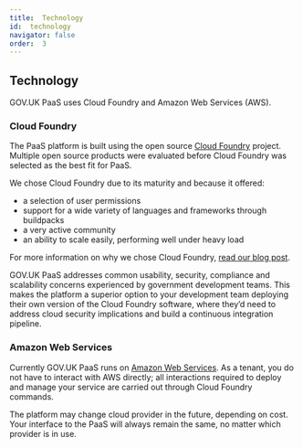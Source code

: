 ```yaml
---
title:  Technology
id:  technology
navigator: false
order:  3
---
```


## Technology

GOV.UK PaaS uses Cloud Foundry and Amazon Web Services (AWS).

### Cloud Foundry

The PaaS platform is built using the open source [Cloud Foundry](https://www.cloudfoundry.org/) project. Multiple open source products were evaluated before Cloud Foundry was selected as the best fit for PaaS.

We chose Cloud Foundry due to its maturity and because it offered:

*   a selection of user permissions
*   support for a wide variety of languages and frameworks through buildpacks
*   a very active community
*   an ability to scale easily, performing well under heavy load

For more information on why we chose Cloud Foundry, [read our blog post](https://governmentasaplatform.blog.gov.uk/2015/12/17/choosing-cloudfoundry/).

GOV.UK PaaS addresses common usability, security, compliance and scalability concerns experienced by government development teams. This makes the platform a superior option to your development team deploying their own version of the Cloud Foundry software, where they’d need to address cloud security implications and build a continuous integration pipeline.

### Amazon Web Services

Currently GOV.UK PaaS runs on [Amazon Web Services](https://aws.amazon.com/). As a tenant, you do not have to interact with AWS directly; all interactions required to deploy and manage your service are carried out through Cloud Foundry commands.

The platform may change cloud provider in the future, depending on cost.  Your interface to the PaaS will always remain the same, no matter which provider is in use. 
